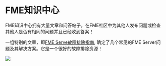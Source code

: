 # FME知识中心 #

FME知识中心拥有大量文章和问答帖子。在FME社区中为其他人发布问题或检查其他人是否有相同的问题并且已经收到答案！

一组特别的文章，即[FME Serve故障排除指南](http://fme.ly/FMEServerTroubleshooting), 确定了几个常见的FME Server问题及其解决方案。它是一个很好的故障排除资源！

![](./Images/7.001.TroubleshootingGuides.png)
